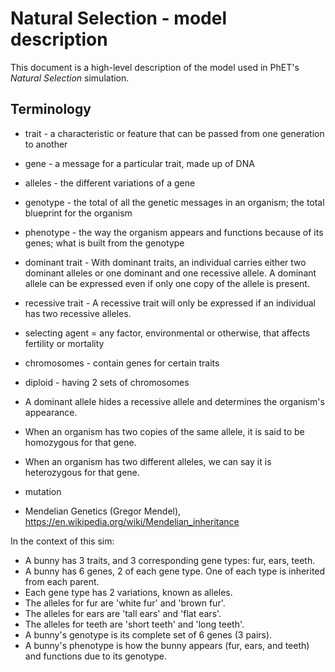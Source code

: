 # Natural Selection - model description

This document is a high-level description of the model used in PhET's _Natural Selection_ simulation.

## Terminology

* trait - a characteristic or feature that can be passed from one generation to another
* gene - a message for a particular trait, made up of DNA
* alleles - the different variations of a gene
* genotype - the total of all the genetic messages in an organism; the total blueprint for the organism
* phenotype - the way the organism appears and functions because of its genes; what is built from the genotype
* dominant trait - With dominant traits, an individual carries either two dominant alleles or one dominant and one recessive allele. A dominant allele can be expressed even if only one copy of the allele is present.
* recessive trait - A recessive trait will only be expressed if an individual has two recessive alleles.
* selecting agent = any factor, environmental or otherwise, that affects fertility or mortality
* chromosomes - contain genes for certain traits
* diploid - having 2 sets of chromosomes

* A dominant allele hides a recessive allele and determines the organism's appearance.
* When an organism has two copies of the same allele, it is said to be homozygous for that gene. 
* When an organism has two different alleles, we can say it is heterozygous for that gene.

* mutation
* Mendelian Genetics (Gregor Mendel), https://en.wikipedia.org/wiki/Mendelian_inheritance


In the context of this sim:

* A bunny has 3 traits, and 3 corresponding gene types: fur, ears, teeth.
* A bunny has 6 genes, 2 of each gene type.  One of each type is inherited from each parent.
* Each gene type has 2 variations, known as alleles.
* The alleles for fur are 'white fur' and 'brown fur'.
* The alleles for ears are 'tall ears' and 'flat ears'.
* The alleles for teeth are 'short teeth' and 'long teeth'.
* A bunny's genotype is its complete set of 6 genes (3 pairs).
* A bunny's phenotype is how the bunny appears (fur, ears, and teeth) and functions due to its genotype.